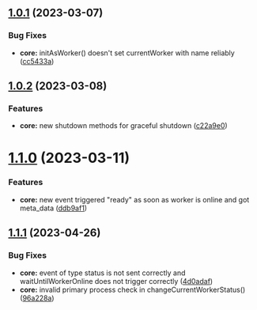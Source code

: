 ## [1.0.1](https://github.com/julianpoemp/clusterfy/compare/v1.0.0...v1.0.1) (2023-03-07)

### Bug Fixes

* **core:** initAsWorker() doesn't set currentWorker with name
  reliably ([cc5433a](https://github.com/julianpoemp/clusterfy/commit/cc5433a8d5fb3be58623c6a67f33ddd8b2e0e2ec))

## [1.0.2](https://github.com/julianpoemp/clusterfy/compare/v1.0.1...v1.0.2) (2023-03-08)

### Features

* **core:** new shutdown methods for graceful
  shutdown ([c22a9e0](https://github.com/julianpoemp/clusterfy/commit/c22a9e04a6de43acc3f20dff613cf515f3965d89))

# [1.1.0](https://github.com/julianpoemp/clusterfy/compare/v1.0.2...v1.1.0) (2023-03-11)

### Features

* **core:** new event triggered "ready" as soon as worker is online and got
  meta_data ([ddb9af1](https://github.com/julianpoemp/clusterfy/commit/ddb9af1844ac7e01080b77b81cfdddcc68e4d55f))

## [1.1.1](https://github.com/julianpoemp/clusterfy/compare/v1.1.0...v1.1.1) (2023-04-26)

### Bug Fixes

* **core:** event of type status is not sent correctly and waitUntilWorkerOnline does not trigger
  correctly ([4d0adaf](https://github.com/julianpoemp/clusterfy/commit/4d0adafa28384590f0a62e9bfd32d1b5a5cd9ac0))
* **core:** invalid primary process check in
  changeCurrentWorkerStatus() ([96a228a](https://github.com/julianpoemp/clusterfy/commit/96a228af71485f2d0041e8579e0d35c7488e7ec7))



